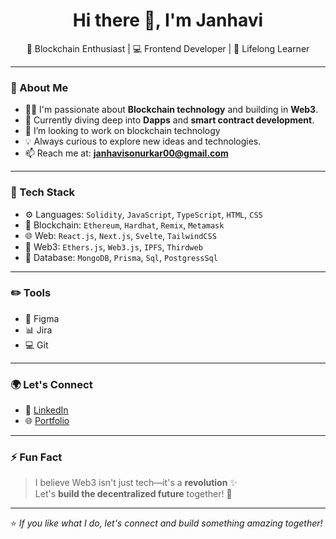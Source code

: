 <!---
Janhavi312003/Janhavi312003 is a ✨ special ✨ repository because its `README.md` (this file) appears on your GitHub profile.
You can click the Preview link to take a look at your changes.
--->
<h1 align="center">Hi there 👋, I'm Janhavi</h1>

<p align="center">
🌟 Blockchain Enthusiast | 💻 Frontend Developer | 🌱 Lifelong Learner  
</p>

---

### 🚀 About Me

- 👩‍💻 I'm passionate about **Blockchain technology** and building in **Web3**.
- 🌱 Currently diving deep into **Dapps** and **smart contract development**.
- 💬  I’m looking to work on blockchain technology 
- 💡 Always curious to explore new ideas and technologies.
- 📫 Reach me at: **janhavisonurkar00@gmail.com**

---

### 💼 Tech Stack

- ⚙️ Languages: `Solidity`, `JavaScript`, `TypeScript`, `HTML`, `CSS`
- 🧱 Blockchain: `Ethereum`, `Hardhat`, `Remix`, `Metamask`
- 🌐 Web: `React.js`, `Next.js`, `Svelte`, `TailwindCSS`
- 🔗 Web3: `Ethers.js`, `Web3.js`, `IPFS`, `Thirdweb`
- 💾 Database: `MongoDB`, `Prisma`, `Sql`, `PostgressSql`

---
### ✏️ Tools
- 🎨 Figma
- 📊 Jira
- 💻 Git
---

### 🌍 Let's Connect

- 💼 [LinkedIn](https://www.linkedin.com/in/janhavi-sonurkar-134a70288/) 
- 🌐 [Portfolio](https://portfolio-tau-eight-23.vercel.app/) 

---

### ⚡ Fun Fact

> I believe Web3 isn't just tech—it's a **revolution** ✨  
> Let's **build the decentralized future** together! 🚀

---

⭐️ *If you like what I do, let's connect and build something amazing together!*
